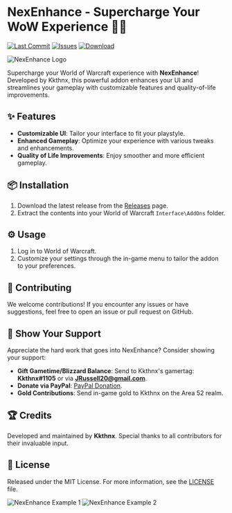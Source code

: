 # NexEnhance - Supercharge Your WoW Experience 🚀✨

[![Last Commit](https://img.shields.io/github/last-commit/Kkthnx-Wow/NexEnhance/master)](https://github.com/Kkthnx-Wow/NexEnhance/commits/master)
[![Issues](https://img.shields.io/github/issues/Kkthnx-Wow/NexEnhance)](https://github.com/Kkthnx-Wow/NexEnhance/issues)
[![Download](https://img.shields.io/badge/CurseForge-Download-orange)](https://www.curseforge.com/wow/addons/nexenhance)

![NexEnhance Logo](https://github.com/Kkthnx-Wow/NexEnhance/assets/40672673/f335ef6a-c4da-4ede-a850-dd6400c0a6da)

Supercharge your World of Warcraft experience with **NexEnhance**! Developed by Kkthnx, this powerful addon enhances your UI and streamlines your gameplay with customizable features and quality-of-life improvements.

## ✨ Features

- **Customizable UI**: Tailor your interface to fit your playstyle.
- **Enhanced Gameplay**: Optimize your experience with various tweaks and enhancements.
- **Quality of Life Improvements**: Enjoy smoother and more efficient gameplay.

## 📦 Installation

1. Download the latest release from the [Releases](https://github.com/Kkthnx-Wow/NexEnhance/releases) page.
2. Extract the contents into your World of Warcraft `Interface\AddOns` folder.

## ⚙️ Usage

1. Log in to World of Warcraft.
2. Customize your settings through the in-game menu to tailor the addon to your preferences.

## 🤝 Contributing

We welcome contributions! If you encounter any issues or have suggestions, feel free to open an issue or pull request on GitHub.

## 🎁 Show Your Support
Appreciate the hard work that goes into NexEnhance? Consider showing your support:

- **Gift Gametime/Blizzard Balance**: Send to Kkthnx's gamertag: **Kkthnx#1105** or via **JRussell20@gmail.com**.
- **Donate via PayPal**: [PayPal Donation](https://www.paypal.com/paypalme/kkthnxtv).
- **Gold Contributions**: Send in-game gold to Kkthnx on the Area 52 realm.

## 🏆 Credits

Developed and maintained by **Kkthnx**. Special thanks to all contributors for their invaluable input.

## 📜 License

Released under the MIT License. For more information, see the [LICENSE](https://github.com/Kkthnx-Wow/NexEnhance/blob/main/LICENSE) file.

![NexEnhance Example 1](https://github.com/user-attachments/assets/8e21acff-a26a-4f0c-a0fd-889a5330a34c)
![NexEnhance Example 2](https://github.com/user-attachments/assets/780914ce-7e1e-4dac-af55-7aad2213817c)
